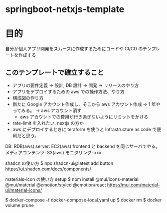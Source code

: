 # springboot-netxjs-template

# 目的

自分が個人アプリ開発をスムーズに作成するためにコードや CI/CD のテンプレートを作成する

## このテンプレートで確立すること

- アプリの要件定義 -> 設計, DB 設計 -> 開発 -> リリースのやり方
- アプリをデプロイするための aws での操作方法、やり方
- 構成図の作り方
- 新たに Google アカウント作成し、そこから aws アカウント作成 -> 1 年やってみる。 -> aws アカウント消す
  - aws アカウントでの費用が行き過ぎないようにリミットをかける
- rate-limit を入れたい. nextjs の方か
- aws にデプロイするときに teraform を使うと Infrastructure as code で便利だと思う。

DB: RDB(aws)
server: EC2(aws) frontend と backend を同じサーバでやる。
メディアコンテンツ: S3(aws)
モニタリング: xxx

shadcn の使い方
$ npx shadcn-ui@latest add button
https://ui.shadcn.com/docs/components/

materials-icon の使い方
setup
$ npm install @mui/icons-material @mui/material @emotion/styled @emotion/react
https://mui.com/material-ui/material-icons/

$ docker-compose -f docker-compose-local.yaml up
$ docker rm <container name>
$ docker volume prune
